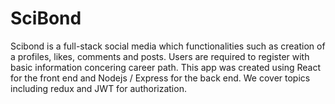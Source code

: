 # SciBond


Scibond is a full-stack social media which functionalities such as creation of a profiles, likes, comments and posts. Users are required to register with basic information concering career path.
This app was created using React for the front end and Nodejs / Express for the back end. 
We cover topics including redux and JWT for authorization. 
